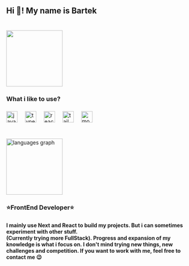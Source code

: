 <br clear="both">

<h2 align="left">Hi 👋! My name is Bartek</h2>

###

<br clear="both">

<div align="left">
  <img height="150" src="https://media1.tenor.com/m/ZIyHT3VRvPAAAAAd/allright-naruto.gif"  />
</div>

###

<h3 align="left">What i like to use?</h3>

###

<div align="left">
  <img src="https://cdn.jsdelivr.net/gh/devicons/devicon/icons/javascript/javascript-original.svg" height="30" alt="javascript logo"  />
  <img width="12" />
  <img src="https://cdn.jsdelivr.net/gh/devicons/devicon/icons/typescript/typescript-plain.svg" height="30" alt="typescript logo"  />
  <img width="12" />
  <img src="https://cdn.jsdelivr.net/gh/devicons/devicon/icons/react/react-original.svg" height="30" alt="react logo"  />
  <img width="12" />
  <img src="https://cdn.jsdelivr.net/gh/devicons/devicon/icons/tailwindcss/tailwindcss-plain.svg" height="30" alt="tailwindcss logo"  />
  <img width="12" />
  <img src="https://cdn.jsdelivr.net/gh/devicons/devicon/icons/mongodb/mongodb-original.svg" height="30" alt="mongodb logo"  />
</div>

###

<br clear="both">

<div align="left">
  <img src="https://github-readme-stats.vercel.app/api/top-langs?username=BartekTheSnowmann&locale=en&hide_title=false&layout=compact&card_width=320&langs_count=4&theme=github_dark&hide_border=false" height="150" alt="languages graph"  />
</div>

###

<h3 align="left">⭐FrontEnd Developer⭐</h3>

###

<h4 align="left">I mainly use Next and React to build my projects. But i can sometimes experiment with other stuff.<br>(Currently trying more FullStack). Progress and expansion of my knowledge is what i focus on. I don't mind trying new things, new challenges and competition. If you want to work with me, feel free to contact me 😉</h4>

###
